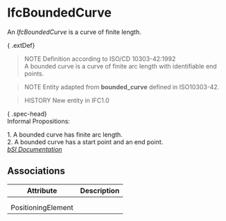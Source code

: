 IfcBoundedCurve
===============
An _IfcBoundedCurve_ is a curve of finite length.  
  
{ .extDef}  
> NOTE  Definition according to ISO/CD 10303-42:1992  
> A bounded curve is a curve of finite arc length with identifiable end
> points.  
  
> NOTE  Entity adapted from **bounded_curve** defined in ISO10303-42.  
  
> HISTORY  New entity in IFC1.0  
  
{ .spec-head}  
Informal Propositions:  
  
1\. A bounded curve has finite arc length.  
2\. A bounded curve has a start point and an end point.  
[ _bSI
Documentation_](https://standards.buildingsmart.org/IFC/DEV/IFC4_2/FINAL/HTML/schema/ifcgeometryresource/lexical/ifcboundedcurve.htm)


Associations
------------
| Attribute          | Description   |
|--------------------|---------------|
|                    |               |
|                    |               |
| PositioningElement |               |

